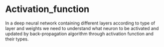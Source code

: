 # Activation_function
In a deep neural network containing different layers according to type of layer and weights we need to understand what neuron to be activated and updated by back-propagation algorithm through activation function and their types.
